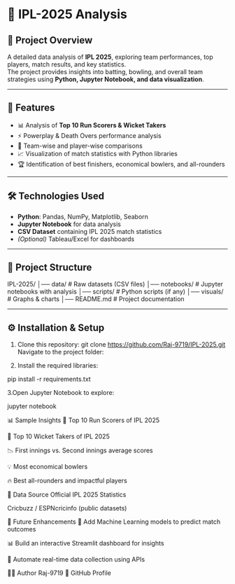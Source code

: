 # 🏏 IPL-2025 Analysis

## 📌 Project Overview
A detailed data analysis of **IPL 2025**, exploring team performances, top players, match results, and key statistics.  
The project provides insights into batting, bowling, and overall team strategies using **Python, Jupyter Notebook, and data visualization**.

---

## 🚀 Features
- 📊 Analysis of **Top 10 Run Scorers & Wicket Takers**  
- ⚡ Powerplay & Death Overs performance analysis  
- 🎯 Team-wise and player-wise comparisons  
- 📈 Visualization of match statistics with Python libraries  
- 🏆 Identification of best finishers, economical bowlers, and all-rounders  

---

## 🛠️ Technologies Used
- **Python**: Pandas, NumPy, Matplotlib, Seaborn  
- **Jupyter Notebook** for data analysis  
- **CSV Dataset** containing IPL 2025 match statistics  
- *(Optional)* Tableau/Excel for dashboards  

---

## 📂 Project Structure
IPL-2025/
│── data/ # Raw datasets (CSV files)
│── notebooks/ # Jupyter notebooks with analysis
│── scripts/ # Python scripts (if any)
│── visuals/ # Graphs & charts
│── README.md # Project documentation

---

## ⚙️ Installation & Setup
1. Clone this repository:
   git clone https://github.com/Raj-9719/IPL-2025.git
Navigate to the project folder:


2. Install the required libraries:

pip install -r requirements.txt

3.Open Jupyter Notebook to explore:

jupyter notebook

📊 Sample Insights
🏏 Top 10 Run Scorers of IPL 2025

🎳 Top 10 Wicket Takers of IPL 2025

📉 First innings vs. Second innings average scores

💡 Most economical bowlers

🔥 Best all-rounders and impactful players

📌 Data Source
Official IPL 2025 Statistics

Cricbuzz / ESPNcricinfo (public datasets)

🔮 Future Enhancements
🤖 Add Machine Learning models to predict match outcomes

📊 Build an interactive Streamlit dashboard for insights

🔄 Automate real-time data collection using APIs

👨‍💻 Author
Raj-9719
🔗 GitHub Profile


